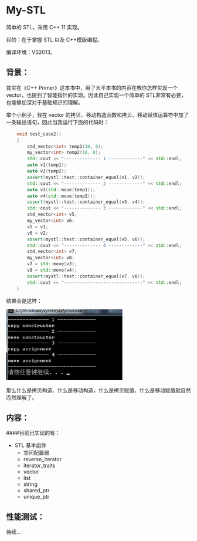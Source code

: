 # My-STL
简单的 STL，采用 C++ 11 实现。

目的：在于掌握 STL 以及 C++模版编程。

编译环境：VS2013。

背景：
---------
其实在《C++ Primer》这本书中，用了大半本书的内容在教你怎样实现一个 vector，也提到了智能指针的实现。因此自己实现一个简单的 STL非常有必要，也能够加深对于基础知识的理解。

举个小例子，我在 vector 的拷贝、移动构造函数和拷贝、移动赋值运算符中加了一条输出语句，因此当我运行下面的代码时：
```cpp
	void test_case2()
	{
		std_vector<int> temp1(10, 0);
		my_vector<int> temp2(10, 0);
		std::cout << "-------------- 1 -------------" << std::endl;
		auto v1(temp1);
		auto v2(temp2); 
		assert(mystl::test::container_equal(v1, v2));
		std::cout << "-------------- 2 -------------" << std::endl;
		auto v3(std::move(temp1));
		auto v4(std::move(temp2));
		assert(mystl::test::container_equal(v3, v4));
		std::cout << "-------------- 3 -------------" << std::endl;
		std_vector<int> v5;
		my_vector<int> v6;
		v5 = v1;
		v6 = v2;
		assert(mystl::test::container_equal(v5, v6));
		std::cout << "-------------- 4 -------------" << std::endl;
		std_vector<int> v7;
		my_vector<int> v8;
		v7 = std::move(v3);
		v8 = std::move(v4);
		assert(mystl::test::container_equal(v7, v8));
		std::cout << "------------------------------" << std::endl;
	}
```

结果会是这样：

![image](https://github.com/huangmingchuan/My-STL/raw/master/pic/pic1.png)

那么什么是拷贝构造、什么是移动构造，什么是拷贝赋值、什么是移动赋值就自然而然理解了。

内容：
-------------
####目前已实现的有：

* STL 基本组件
	* 空间配置器
	* reverse_iterator
	* iterator_traits
	* vector
	* list
	* string
	* shared_ptr
	* unique_ptr

性能测试：
-------------
待续...